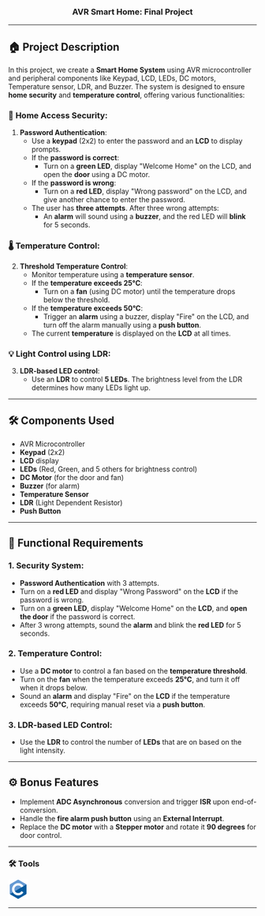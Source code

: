 
<h3 align="center">
  AVR Smart Home: Final Project
</h3>


---

## 🏠 Project Description

In this project, we create a **Smart Home System** using AVR microcontroller and peripheral components like Keypad, LCD, LEDs, DC motors, Temperature sensor, LDR, and Buzzer. The system is designed to ensure **home security** and **temperature control**, offering various functionalities:

### 🚪 **Home Access Security**:
1. **Password Authentication**: 
    - Use a **keypad** (2x2) to enter the password and an **LCD** to display prompts.
    - If the **password is correct**:
      - Turn on a **green LED**, display "Welcome Home" on the LCD, and open the **door** using a DC motor.
    - If the **password is wrong**:
      - Turn on a **red LED**, display "Wrong password" on the LCD, and give another chance to enter the password.
    - The user has **three attempts**. After three wrong attempts:
      - An **alarm** will sound using a **buzzer**, and the red LED will **blink** for 5 seconds.

### 🌡️ **Temperature Control**:
2. **Threshold Temperature Control**: 
    - Monitor temperature using a **temperature sensor**.
    - If the **temperature exceeds 25°C**:
      - Turn on a **fan** (using DC motor) until the temperature drops below the threshold.
    - If the **temperature exceeds 50°C**:
      - Trigger an **alarm** using a buzzer, display "Fire" on the LCD, and turn off the alarm manually using a **push button**.
    - The current **temperature** is displayed on the **LCD** at all times.

### 💡 **Light Control using LDR**:
3. **LDR-based LED control**:
    - Use an **LDR** to control **5 LEDs**. The brightness level from the LDR determines how many LEDs light up.

---

## 🛠️ **Components Used**

- AVR Microcontroller
- **Keypad** (2x2)
- **LCD** display
- **LEDs** (Red, Green, and 5 others for brightness control)
- **DC Motor** (for the door and fan)
- **Buzzer** (for alarm)
- **Temperature Sensor**
- **LDR** (Light Dependent Resistor)
- **Push Button**

---

## 🔧 **Functional Requirements**

### **1. Security System:**
- **Password Authentication** with 3 attempts.
- Turn on a **red LED** and display "Wrong Password" on the **LCD** if the password is wrong.
- Turn on a **green LED**, display "Welcome Home" on the **LCD**, and **open the door** if the password is correct.
- After 3 wrong attempts, sound the **alarm** and blink the **red LED** for 5 seconds.

### **2. Temperature Control:**
- Use a **DC motor** to control a fan based on the **temperature threshold**.
- Turn on the **fan** when the temperature exceeds **25°C**, and turn it off when it drops below.
- Sound an **alarm** and display "Fire" on the **LCD** if the temperature exceeds **50°C**, requiring manual reset via a **push button**.

### **3. LDR-based LED Control:**
- Use the **LDR** to control the number of **LEDs** that are on based on the light intensity.

---

## ⚙️ **Bonus Features**
- Implement **ADC Asynchronous** conversion and trigger **ISR** upon end-of-conversion.
- Handle the **fire alarm push button** using an **External Interrupt**.
- Replace the **DC motor** with a **Stepper motor** and rotate it **90 degrees** for door control.

---

### 🛠 **Tools**

<p align="left">
  <a href="https://www.cprogramming.com/" target="_blank" rel="noreferrer"> 
    <img src="https://raw.githubusercontent.com/devicons/devicon/master/icons/c/c-original.svg" alt="C Language" width="40" height="40"/> 
  </a>
</p>


---


